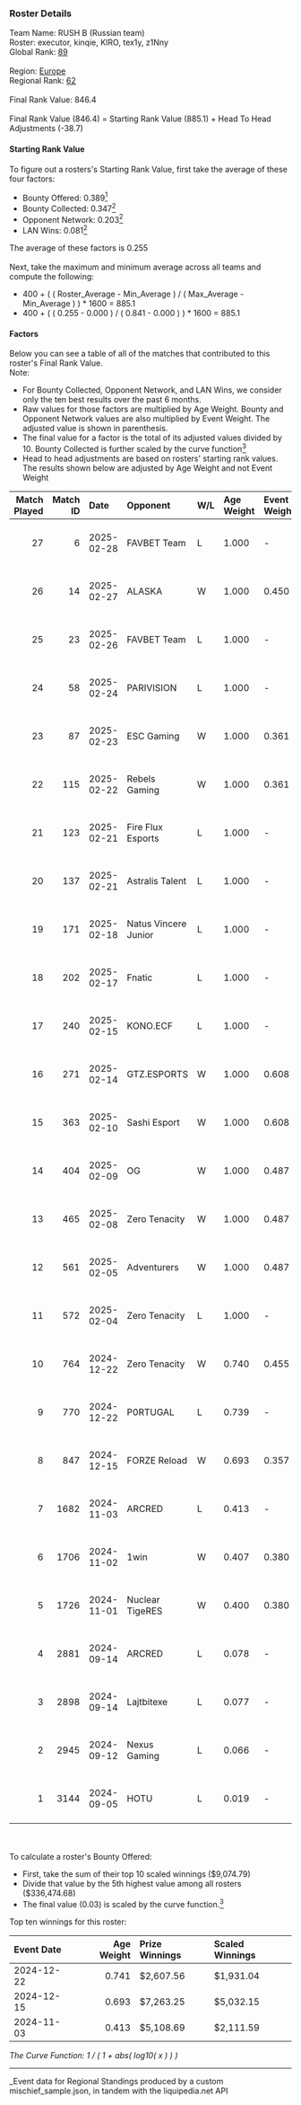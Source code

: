 ### Roster Details<br />
Team Name: RUSH B (Russian team)<br />
Roster: executor, kinqie, KIRO, tex1y, z1Nny<br />
Global Rank: [89](../../standings_global_2025_03_01.md)<br />
<br />
Region: [Europe]( ../../standings_europe_2025_03_01.md)<br />
Regional Rank: [62]( ../../standings_europe_2025_03_01.md)<br />
<br />
Final Rank Value:  846.4<br />
<br />
Final Rank Value (846.4) = Starting Rank Value (885.1) + Head To Head Adjustments (-38.7)<br />

#### Starting Rank Value<br />
To figure out a rosters's Starting Rank Value, first take the average of these four factors:<br />
- Bounty Offered: 0.389[<sup>1</sup>](#table2)
- Bounty Collected: 0.347[<sup>2</sup>](#table1)
- Opponent Network: 0.203[<sup>2</sup>](#table1)
- LAN Wins: 0.081[<sup>2</sup>](#table1)

The average of these factors is 0.255<br />
<br />
Next, take the maximum and minimum average across all teams and compute the following:<br />
- 400 + ( ( Roster_Average - Min_Average ) / ( Max_Average - Min_Average ) ) * 1600 = 885.1
- 400 + ( ( 0.255 - 0.000 ) / ( 0.841 - 0.000 ) ) * 1600 = 885.1


#### Factors<br />
Below you can see a table of all of the matches that contributed to this roster's Final Rank Value.<br />
Note:<br />

- For Bounty Collected, Opponent Network, and LAN Wins, we consider only the ten best results over the past 6 months.
- Raw values for those factors are multiplied by Age Weight. Bounty and Opponent Network values are also multiplied by Event Weight. The adjusted value is shown in parenthesis.
- The final value for a factor is the total of its adjusted values divided by 10. Bounty Collected is further scaled by the curve function[<sup>3</sup>](#curveFunction)
- Head to head adjustments are based on rosters' starting rank values. The results shown below are adjusted by Age Weight and not Event Weight
<span id="table1"></span><br />


| Match Played | Match ID | Date       | Opponent             | W/L | Age Weight | Event Weight | Bounty Collected | Opponent Network | LAN Wins  | H2H Adj. | Roster                                    |
| -: | -: | :- | :- | :- | :- | :- | :- | :- | :- | -: | :- |
|           27 |        6 | 2025-02-28 | FAVBET Team          | L   | 1.000      | -            | -                | -                | -         |   -15.56 | executor, kinqie, KIRO, tex1y, z1Nny      |
|           26 |       14 | 2025-02-27 | ALASKA               | W   | 1.000      | 0.450        | 0.030 (0.014)    | 0.626 (0.281)    | 0 (0.000) |    17.57 | executor, kinqie, KIRO, tex1y, z1Nny      |
|           25 |       23 | 2025-02-26 | FAVBET Team          | L   | 1.000      | -            | -                | -                | -         |   -15.49 | executor, kinqie, KIRO, tex1y, z1Nny      |
|           24 |       58 | 2025-02-24 | PARIVISION           | L   | 1.000      | -            | -                | -                | -         |   -12.22 | executor, kinqie, KIRO, tex1y, z1Nny      |
|           23 |       87 | 2025-02-23 | ESC Gaming           | W   | 1.000      | 0.361        | -                | 0.207 (0.075)    | 0 (0.000) |     5.50 | executor, kinqie, KIRO, tex1y, z1Nny      |
|           22 |      115 | 2025-02-22 | Rebels Gaming        | W   | 1.000      | 0.361        | 0.009 (0.003)    | 0.318 (0.115)    | 0 (0.000) |    10.63 | executor, kinqie, KIRO, tex1y, z1Nny      |
|           21 |      123 | 2025-02-21 | Fire Flux Esports    | L   | 1.000      | -            | -                | -                | -         |   -11.89 | executor, kinqie, KIRO, tex1y, z1Nny      |
|           20 |      137 | 2025-02-21 | Astralis Talent      | L   | 1.000      | -            | -                | -                | -         |   -23.66 | executor, kinqie, KIRO, tex1y, z1Nny      |
|           19 |      171 | 2025-02-18 | Natus Vincere Junior | L   | 1.000      | -            | -                | -                | -         |   -13.83 | executor, kinqie, KIRO, tex1y, z1Nny      |
|           18 |      202 | 2025-02-17 | Fnatic               | L   | 1.000      | -            | -                | -                | -         |    -8.00 | executor, kinqie, KIRO, tex1y, z1Nny      |
|           17 |      240 | 2025-02-15 | KONO.ECF             | L   | 1.000      | -            | -                | -                | -         |   -24.35 | executor, kinqie, KIRO, tex1y, z1Nny      |
|           16 |      271 | 2025-02-14 | GTZ.ESPORTS          | W   | 1.000      | 0.608        | 0.080 (0.048)    | 0.431 (0.262)    | 0 (0.000) |    20.32 | executor, kinqie, KIRO, tex1y, z1Nny      |
|           15 |      363 | 2025-02-10 | Sashi Esport         | W   | 1.000      | 0.608        | 0.013 (0.008)    | 0.582 (0.354)    | 0 (0.000) |    20.61 | executor, kinqie, KIRO, tex1y, z1Nny      |
|           14 |      404 | 2025-02-09 | OG                   | W   | 1.000      | 0.487        | 0.062 (0.030)    | 0.974 (0.474)    | 0 (0.000) |    18.75 | executor, kinqie, KIRO, tex1y, z1Nny      |
|           13 |      465 | 2025-02-08 | Zero Tenacity        | W   | 1.000      | 0.487        | 0.026 (0.013)    | 0.507 (0.247)    | 0 (0.000) |    13.25 | executor, kinqie, KIRO, tex1y, z1Nny      |
|           12 |      561 | 2025-02-05 | Adventurers          | W   | 1.000      | 0.487        | -                | 0.041 (0.020)    | 0 (0.000) |     4.22 | executor, kinqie, KIRO, tex1y, z1Nny      |
|           11 |      572 | 2025-02-04 | Zero Tenacity        | L   | 1.000      | -            | -                | -                | -         |   -17.31 | executor, kinqie, KIRO, tex1y, z1Nny      |
|           10 |      764 | 2024-12-22 | Zero Tenacity        | W   | 0.740      | 0.455        | 0.026 (0.009)    | 0.507 (0.171)    | 0 (0.000) |    11.46 | executor, kinqie, KIRO, tex1y, z1Nny      |
|            9 |      770 | 2024-12-22 | P0RTUGAL             | L   | 0.739      | -            | -                | -                | -         |   -15.39 | executor, kinqie, KIRO, tex1y, z1Nny      |
|            8 |      847 | 2024-12-15 | FORZE Reload         | W   | 0.693      | 0.357        | 0.016 (0.004)    | 0.116 (0.029)    | 1 (0.693) |     5.92 | executor, kinqie, KIRO, tex1y, z1Nny      |
|            7 |     1682 | 2024-11-03 | ARCRED               | L   | 0.413      | -            | -                | -                | -         |    -9.13 | executor, kinqie, KIRO, tex1y, z1Nny      |
|            6 |     1706 | 2024-11-02 | 1win                 | W   | 0.407      | 0.380        | 0.004 (0.001)    | -                | -         |     2.81 | executor, kinqie, KIRO, tex1y, z1Nny      |
|            5 |     1726 | 2024-11-01 | Nuclear TigeRES      | W   | 0.400      | 0.380        | 0.004 (0.001)    | -                | -         |     1.63 | executor, kinqie, KIRO, tex1y, z1Nny      |
|            4 |     2881 | 2024-09-14 | ARCRED               | L   | 0.078      | -            | -                | -                | -         |    -1.73 | executor, Gospadarov, kinqie, KIRO, tex1y |
|            3 |     2898 | 2024-09-14 | Lajtbitexe           | L   | 0.077      | -            | -                | -                | -         |    -1.95 | executor, Gospadarov, kinqie, KIRO, tex1y |
|            2 |     2945 | 2024-09-12 | Nexus Gaming         | L   | 0.066      | -            | -                | -                | -         |    -0.45 | executor, Gospadarov, kinqie, KIRO, tex1y |
|            1 |     3144 | 2024-09-05 | HOTU                 | L   | 0.019      | -            | -                | -                | -         |    -0.46 | executor, Gospadarov, kinqie, KIRO, tex1y |

<br />
<span id="table2"></span><br />
To calculate a roster's Bounty Offered:<br />

- First, take the sum of their top 10 scaled winnings ($9,074.79)
- Divide that value by the 5th highest value among all rosters ($336,474.68)
- The final value (0.03) is scaled by the curve function.[<sup>3</sup>](#curveFunction)

Top ten winnings for this roster:<br />

| Event Date | Age Weight | Prize Winnings | Scaled Winnings |
| :- | -: | :- | :- |
| 2024-12-22 |      0.741 | $2,607.56      | $1,931.04       |
| 2024-12-15 |      0.693 | $7,263.25      | $5,032.15       |
| 2024-11-03 |      0.413 | $5,108.69      | $2,111.59       |


<span id="curveFunction"></span>_The Curve Function: 1 / ( 1 + abs( log10( x ) ) )_<br />

---
_Event data for Regional Standings produced by a custom mischief_sample.json, in tandem with the liquipedia.net API<br />
